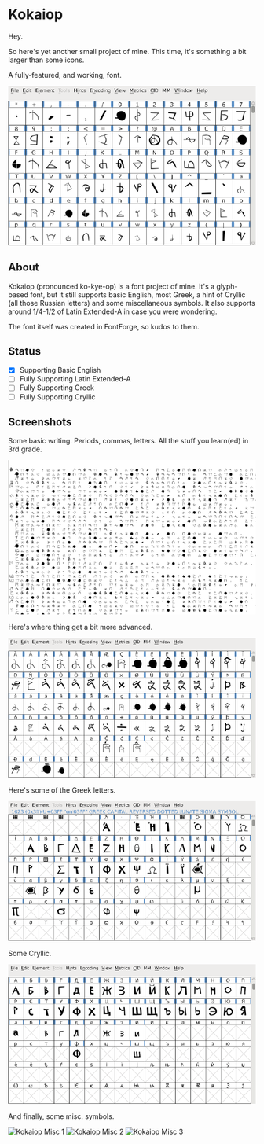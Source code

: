 # Kokaiop


Hey.

So here's yet another small project of mine.
This time, it's something a bit larger than some icons.

A fully-featured, and working, font.

![Kokaiop Glyphs](Screenshots/kokaiop1.png)


## About

Kokaiop \(pronounced ko-kye-op) is a font project of mine.  It's a glyph-based font, but it still supports basic English, most Greek, a hint of Cryllic \(all those Russian letters) and some miscellaneous symbols.  It also supports around 1/4-1/2 of Latin Extended-A in case you were wondering.

The font itself was created in FontForge, so kudos to them.

## Status

- [x] Supporting Basic English
- [ ] Fully Supporting Latin Extended-A
- [ ] Fully Supporting Greek
- [ ] Fully Supporting Cryllic

## Screenshots

Some basic writing.  Periods, commas, letters.  All the stuff you learn(ed) in 3rd grade.

![Kokaiop Basics](Screenshots/kokaiop2.png)

Here's where thing get a bit more advanced.

![Kokaiop Latin Extended-A](Screenshots/kokaiop3.png)

Here's some of the Greek letters.

![Kokaiop Greek](Screenshots/kokaiop4.png)

Some Cryllic.

![Kokaiop Cryllic](Screenshots/kokaiop5.png)

And finally, some misc. symbols.

![Kokaiop Misc 1](Screenshots/kokaiop6.png)
![Kokaiop Misc 2](Screenshots/kokaiop7.png)
![Kokaiop Misc 3](Screenshots/kokaiop8.png)
